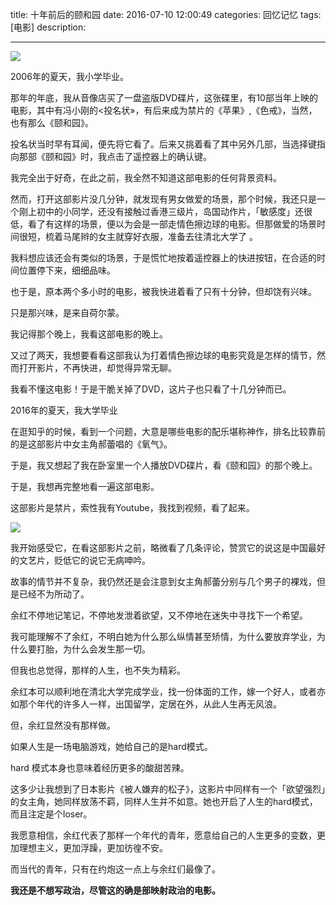 title:    十年前后的颐和园
date: 2016-07-10  12:00:49 
categories: 回忆记忆
tags: [电影] 
description: 



---



![](http://7ktu2f.com1.z0.glb.clouddn.com/201603171458179759782788.jpg)

2006年的夏天，我小学毕业。

那年的年底，我从音像店买了一盘盗版DVD碟片，这张碟里，有10部当年上映的电影，其中有冯小刚的<投名状»，有后来成为禁片的《苹果》,《色戒》，当然，也有那么《颐和园》。

<!--more-->

投名状当时早有耳闻，便先将它看了。后来又挑着看了其中另外几部，当选择键指向那部《颐和园》时，我点击了遥控器上的确认键。

我完全出于好奇，在此之前，我全然不知道这部电影的任何背景资料。

然而，打开这部影片没几分钟，就发现有男女做爱的场景，那个时候，我还只是一个刚上初中的小同学，还没有接触过香港三级片，岛国动作片，「敏感度」还很低，看了有这样的场景，便以为会是一部走情色擦边球的电影。但那做爱的场景时间很短，梳着马尾辫的女主就穿好衣服，准备去往清北大学了 。

我料想应该还会有类似的场景，于是慌忙地按着遥控器上的快进按钮，在合适的时间位置停下来，细细品味。

也于是，原本两个多小时的电影，被我快进着看了只有十分钟，但却饶有兴味。

只是那兴味，是来自荷尔蒙。

我记得那个晚上，我看这部电影的晚上。

又过了两天，我想要看看这部我认为打着情色擦边球的电影究竟是怎样的情节，然而打开影片，不再快进，却觉得异常无聊。

我看不懂这电影！于是干脆关掉了DVD，这片子也只看了十几分钟而已。

2016年的夏天，我大学毕业

在逛知乎的时候，看到一个问题，大意是哪些电影的配乐堪称神作，排名比较靠前的是这部影片中女主角郝蕾唱的《氧气》。

于是，我又想起了我在卧室里一个人播放DVD碟片，看《颐和园》的那个晚上。

于是，我想再完整地看一遍这部电影。

这部影片是禁片，索性我有Youtube，我找到视频，看了起来。

![](http://7ktu2f.com1.z0.glb.clouddn.com/summer-palace.png)

我开始感受它，在看这部影片之前，略微看了几条评论，赞赏它的说这是中国最好的文艺片，贬低它的说它无病呻吟。

故事的情节并不复杂，我仍然还是会注意到女主角郝蕾分别与几个男子的裸戏，但是已经不为所动了。

余红不停地记笔记，不停地发泄着欲望，又不停地在迷失中寻找下一个希望。

我可能理解不了余红，不明白她为什么那么纵情甚至矫情，为什么要放弃学业，为什么要打胎，为什么会发生那一切。

但我也总觉得，那样的人生，也不失为精彩。

余红本可以顺利地在清北大学完成学业，找一份体面的工作，嫁一个好人，或者亦如那个年代的许多人一样，出国留学，定居在外，从此人生再无风浪。

但，余红显然没有那样做。

如果人生是一场电脑游戏，她给自己的是hard模式。

hard 模式本身也意味着经历更多的酸甜苦辣。

这多少让我想到了日本影片《被人嫌弃的松子》，这影片中同样有一个「欲望强烈」的女主角，她同样放荡不羁，同样人生并不如意。她也开启了人生的hard模式，而且注定是个loser。

我愿意相信，余红代表了那样一个年代的青年，愿意给自己的人生更多的变数，更加理想主义，更加浮躁，更加彷徨不安。

而当代的青年，只有在约炮这一点上与余红们最像了。

**我还是不想写政治，尽管这的确是部映射政治的电影。**